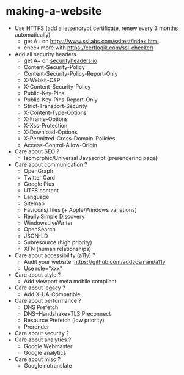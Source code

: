 # making-a-website

- Use HTTPS (add a letsencrypt certificate, renew every 3 months automatically)
  - get A+ on https://www.ssllabs.com/ssltest/index.html
  - check more with https://certlogik.com/ssl-checker/
- Add all security headers
  - get A+ on [securityheaders.io](securityheaders.io)
  - Content-Security-Policy
  - Content-Security-Policy-Report-Only
  - X-Webkit-CSP
  - X-Content-Security-Policy
  - Public-Key-Pins
  - Public-Key-Pins-Report-Only
  - Strict-Transport-Security
  - X-Content-Type-Options
  - X-Frame-Options
  - X-Xss-Protection
  - X-Download-Options
  - X-Permitted-Cross-Domain-Policies
  - Access-Control-Allow-Origin
- Care about SEO ?
  - Isomorphic/Universal Javascript (prerendering page)
- Care about communication ?
  - OpenGraph
  - Twitter Card
  - Google Plus
  - UTF8 content
  - Language
  - Sitemap
  - Favicons/Tiles (+ Apple/Windows variations)
  - Really Simple Discovery
  - WindowsLiveWriter
  - OpenSearch
  - JSON-LD
  - Subresource (high priority)
  - XFN (human relationships)
- Care about accessibility (a11y) ?
  - Audit your website: https://github.com/addyosmani/a11y
  - Use role="xxx"
- Care about style ?
  - Add viewport meta mobile compliant
- Care about legacy ?
  - Add X-UA-Compatible 
- Care about performance ?
  - DNS Prefetch <link>
  - DNS+Handshake+TLS Preconnect <link>
  - Resource Prefetch (low priority)
  - Prerender <link>
- Care about security ?
- Care about analytics ?
  - Google Webmaster
  - Google analytics
- Care about misc ?
  - Google notranslate
